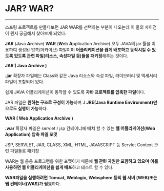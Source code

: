 

# JAR? WAR?

---

스프링 프로젝트를 만들다보면 JAR WAR를 선택하는 부분이 나오는데 이 둘의 차이점이 뭔지 궁금해서 찾아보게 되었다.



**JAR** (**J**ava **Ar**chive) **WAR** (**W**eb **A**pplication A**r**chive) 모두 JAVA의 jar 툴을 이용하여 생성된 압축(아카이브) 파일이며 **어플리케이션을 쉽게 배포하고 동작시킬 수 있도록 있도록 관련 파일(리소스, 속성파일 등)들을 패키징**해주는 것이다.



**JAR ( Java Archive )**

**.jar** 확장자 파일에는 Class와 같은 Java 리소스와 속성 파일, 라이브러리 및 액세서리 파일이 포함되어 있다.

쉽게 JAVA 어플리케이션이 동작할 수 있도록 **자바 프로젝트를 압축한 파일**이다.

JAR 파일은 **원하는 구조로 구성이 가능**하며 J **JRE(Java Runtime Environment)만으로도 실행이 가능**하다.



**WAR ( Web Application Archive )**

**.war** 확장자 파일은 servlet / jsp 컨테이너에 배치 할 수 있는 **웹 어플리케이션(Web Application) 압축 파일 포맷**

JSP, SERVLET, JAR, CLASS, XML, HTML, JAVASCRIPT 등 Servlet Context 관련 파일들로 패키징

WAR는 웹 응용 프로그램를 위한 포맷이기 때문에 **웹 관련 자원만 포함하고 있으며** **이를 사용하면 웹 어플리케이션을 쉽게 배포**하고 테스트 할 수 있다.

**WAR파일을 실행하려면 Tomcat, Weblogic, Websphere 등의 웹 서버 (WEB)또는 웹 컨테이너(WAS)가 필요**하다.







